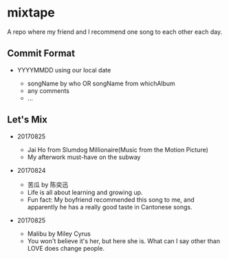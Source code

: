 # mixtape

A repo where my friend and I recommend one song to each other each day.

## Commit Format

- YYYYMMDD using our local date

  - songName by who OR songName from whichAlbum
  - any comments
  - ...

## Let's Mix

- 20170825

  - Jai Ho from Slumdog Millionaire(Music from the Motion Picture)
  - My afterwork must-have on the subway

- 20170824
  
  - 苦瓜 by 陈奕迅
  - Life is all about learning and growing up.
  - Fun fact: My boyfriend recommended this song to me, and apparently he has a really good taste in Cantonese songs.
  
- 20170825

  - Malibu by Miley Cyrus
  - You won't believe it's her, but here she is. What can I say other than LOVE does change people.

